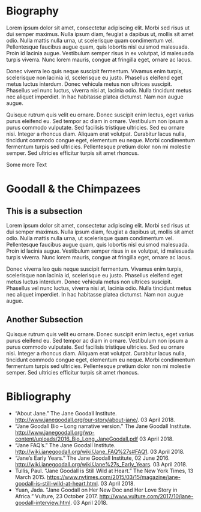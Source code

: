 # Biography

Lorem ipsum dolor sit amet, consectetur adipiscing elit. Morbi sed risus ut dui semper maximus. Nulla ipsum diam, feugiat a dapibus ut, mollis sit amet odio. Nulla mattis nulla urna, ut scelerisque quam condimentum vel. Pellentesque faucibus augue quam, quis lobortis nisl euismod malesuada. Proin id lacinia augue. Vestibulum semper risus in ex volutpat, id malesuada turpis viverra. Nunc lorem mauris, congue at fringilla eget, ornare ac lacus.

Donec viverra leo quis neque suscipit fermentum. Vivamus enim turpis, scelerisque non lacinia id, scelerisque eu justo. Phasellus eleifend eget metus luctus interdum. Donec vehicula metus non ultrices suscipit. Phasellus vel nunc luctus, viverra nisi at, lacinia odio. Nulla tincidunt metus nec aliquet imperdiet. In hac habitasse platea dictumst. Nam non augue augue.

Quisque rutrum quis velit eu ornare. Donec suscipit enim lectus, eget varius purus eleifend eu. Sed tempor ac diam in ornare. Vestibulum non ipsum a purus commodo vulputate. Sed facilisis tristique ultricies. Sed eu ornare nisi. Integer a rhoncus diam. Aliquam erat volutpat. Curabitur lacus nulla, tincidunt commodo congue eget, elementum eu neque. Morbi condimentum fermentum turpis sed ultricies. Pellentesque pretium dolor non mi molestie semper. Sed ultricies efficitur turpis sit amet rhoncus. 


Some more Text



# Goodall & the Chimpazees

## This is a subsection

Lorem ipsum dolor sit amet, consectetur adipiscing elit. Morbi sed risus ut dui semper maximus. Nulla ipsum diam, feugiat a dapibus ut, mollis sit amet odio. Nulla mattis nulla urna, ut scelerisque quam condimentum vel. Pellentesque faucibus augue quam, quis lobortis nisl euismod malesuada. Proin id lacinia augue. Vestibulum semper risus in ex volutpat, id malesuada turpis viverra. Nunc lorem mauris, congue at fringilla eget, ornare ac lacus.

Donec viverra leo quis neque suscipit fermentum. Vivamus enim turpis, scelerisque non lacinia id, scelerisque eu justo. Phasellus eleifend eget metus luctus interdum. Donec vehicula metus non ultrices suscipit. Phasellus vel nunc luctus, viverra nisi at, lacinia odio. Nulla tincidunt metus nec aliquet imperdiet. In hac habitasse platea dictumst. Nam non augue augue.


## Another Subsection
Quisque rutrum quis velit eu ornare. Donec suscipit enim lectus, eget varius purus eleifend eu. Sed tempor ac diam in ornare. Vestibulum non ipsum a purus commodo vulputate. Sed facilisis tristique ultricies. Sed eu ornare nisi. Integer a rhoncus diam. Aliquam erat volutpat. Curabitur lacus nulla, tincidunt commodo congue eget, elementum eu neque. Morbi condimentum fermentum turpis sed ultricies. Pellentesque pretium dolor non mi molestie semper. Sed ultricies efficitur turpis sit amet rhoncus. 

[1]:https://www.janegoodall.org/


# Bibliography

- “About Jane.” The Jane Goodall Institute. http://www.janegoodall.org/our-story/about-jane/. 03 April 2018.
- “Jane Goodall Bio – Long narrative version.” The Jane Goodall Institute. http://www.janegoodall.org/wp-content/uploads/2016_Bio_Long_JaneGoodall.pdf 03 April 2018.
- “Jane FAQ’s.” The Jane Goodall Institute. http://wiki.janegoodall.org/wiki/Jane_FAQ%27s#FAQ1. 03 April 2018.
- “Jane’s Early Years.” The Jane Goodall Institute, 02 June 2016. http://wiki.janegoodall.org/wiki/Jane%27s_Early_Years. 03 April 2018.
- Tullis, Paul. “Jane Goodall is Still Wild at Heart.” The New York Times, 13 March 2015. https://www.nytimes.com/2015/03/15/magazine/jane-goodall-is-still-wild-at-heart.html. 03 April 2018.
- Yuan, Jada. “Jane Goodall on Her New Doc and Her Love Story in Africa.” Vulture, 23 October 2017. http://www.vulture.com/2017/10/jane-goodall-interview.html. 03 April 2018.
